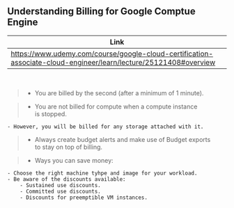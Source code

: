 ## Understanding Billing for Google Comptue Engine

| Link |
| ---- |
| https://www.udemy.com/course/google-cloud-certification-associate-cloud-engineer/learn/lecture/25121408#overview |

<br />

> - You are billed by the second (after a minimum of 1 minute).

> - You are not billed for compute when a compute instance <br />
    is stopped.

```plaintext
- However, you will be billed for any storage attached with it.
```

> - Always create budget alerts and make use of Budget exports <br />
    to stay on top of billing.

> - Ways you can save money:

```plaintext
- Choose the right machine tyhpe and image for your workload.
- Be aware of the discounts available:
    - Sustained use discounts.
    - Committed use discounts.
    - Discounts for preemptible VM instances.
```
